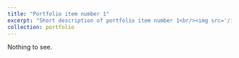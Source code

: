```yaml
---
title: "Portfolio item number 1"
excerpt: "Short description of portfolio item number 1<br/><img src='/images/500x300.png'>"
collection: portfolio
---
```


Nothing to see.
